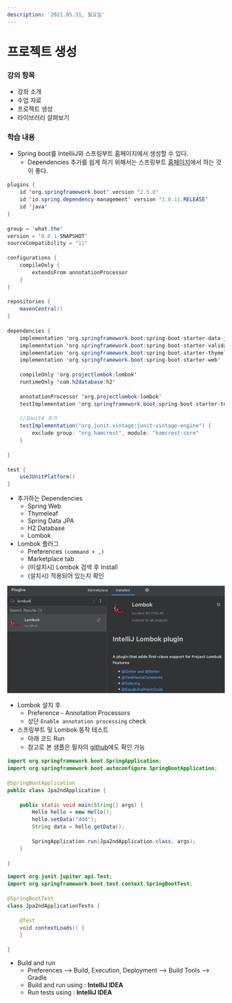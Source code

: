 ```yaml
---
description: '2021.05.31, 월요일'
---
```


# 프로젝트 생성

### 강의 항목

* 강좌 소개
* 수업 자료
* 프로젝트 생성
* 라이브러리 살펴보기



### 학습 내용

* Spring boot를 IntelliiJ와 스프링부트 홈페이지에서 생성할 수 있다.
  * Dependencies 추가를 쉽게 하기 위해서는 스프링부트 [홈페이지](https://start.spring.io/)에서 하는 것이 좋다.

```java
plugins {
    id 'org.springframework.boot' version '2.5.0'
    id 'io.spring.dependency-management' version '1.0.11.RELEASE'
    id 'java'
}

group = 'what.the'
version = '0.0.1-SNAPSHOT'
sourceCompatibility = '11'

configurations {
    compileOnly {
        extendsFrom annotationProcessor
    }
}

repositories {
    mavenCentral()
}

dependencies {
    implementation 'org.springframework.boot:spring-boot-starter-data-jpa'
    implementation 'org.springframework.boot:spring-boot-starter-validation'
    implementation 'org.springframework.boot:spring-boot-starter-thymeleaf'
    implementation 'org.springframework.boot:spring-boot-starter-web'

    compileOnly 'org.projectlombok:lombok'
    runtimeOnly 'com.h2database:h2'

    annotationProcessor 'org.projectlombok:lombok'
    testImplementation 'org.springframework.boot:spring-boot-starter-test'

    //JUnit4 추가
    testImplementation("org.junit.vintage:junit-vintage-engine") {
        exclude group: "org.hamcrest", module: "hamcrest-core"
    }

}

test {
    useJUnitPlatform()
}

```

* 추가하는 Dependencies
  * Spring Web
  * Thymeleaf
  * Spring Data JPA
  * H2 Database
  * Lombok
* Lombok 플러그
  * Preferences `(command + ,)`
  * Marketplace tab
  * \(미설치시\) Lombok 검색 후 Install
  * \(설치시\) 적용되어 있는지 확인

![](../../.gitbook/assets/2021-05-31-12.15.05.png)

* Lombok 설치 후
  * Preference - Annotation Processors
  * 상단 `Enable annotation processing` check
* 스프링부트 및 Lombok 동작 테스트
  * 아래 코드 Run
  * 참고로 본 샘플은 필자의 [github](https://github.com/conquerex/WhatTheJpa2nd)에도 확인 가능

```java
import org.springframework.boot.SpringApplication;
import org.springframework.boot.autoconfigure.SpringBootApplication;

@SpringBootApplication
public class Jpa2ndApplication {

	public static void main(String[] args) {
		Hello hello = new Hello();
		hello.setData("ddd");
		String data = hello.getData();

		SpringApplication.run(Jpa2ndApplication.class, args);
	}

}
```

```java
import org.junit.jupiter.api.Test;
import org.springframework.boot.test.context.SpringBootTest;

@SpringBootTest
class Jpa2ndApplicationTests {

	@Test
	void contextLoads() {
	}

}
```

* Build and run
  * Preferences --&gt; Build, Execution, Deployment --&gt; Build Tools --&gt; Gradle
  * Build and run using : **IntelliJ IDEA**
  * Run tests using : **IntelliJ IDEA**



